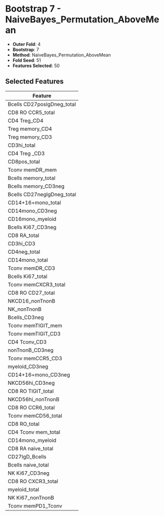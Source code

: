 # Bootstrap 7 - NaiveBayes_Permutation_AboveMean

- **Outer Fold**: 4
- **Bootstrap**: 7
- **Method**: NaiveBayes_Permutation_AboveMean
- **Fold Seed**: 51
- **Features Selected**: 50

## Selected Features

| Feature |
|---------|
| Bcells CD27posIgDneg_total |
| CD8 RO CCR5_total |
| CD4 Treg_CD4 |
| Treg memory_CD4 |
| Treg memory_CD3 |
| CD3hi_total |
| CD4 Treg _CD3 |
| CD8pos_total |
| Tconv memDR_mem |
| Bcells memory_total |
| Bcells memory_CD3neg |
| Bcells CD27negIgDneg_total |
| CD14+16+mono_total |
| CD14mono_CD3neg |
| CD16mono_myeloid |
| Bcells Ki67_CD3neg |
| CD8 RA_total |
| CD3hi_CD3 |
| CD4neg_total |
| CD14mono_total |
| Tconv memDR_CD3 |
| Bcells Ki67_total |
| Tconv memCXCR3_total |
| CD8 RO CD27_total |
| NKCD16_nonTnonB |
| NK_nonTnonB |
| Bcells_CD3neg |
| Tconv memTIGIT_mem |
| Tconv memTIGIT_CD3 |
| CD4 Tconv_CD3 |
| nonTnonB_CD3neg |
| Tconv memCCR5_CD3 |
| myeloid_CD3neg |
| CD14+16+mono_CD3neg |
| NKCD56hi_CD3neg |
| CD8 RO TIGIT_total |
| NKCD56hi_nonTnonB |
| CD8 RO CCR6_total |
| Tconv memCD56_total |
| CD8 RO_total |
| CD4 Tconv mem_total |
| CD14mono_myeloid |
| CD8 RA naive_total |
| CD27IgD_Bcells |
| Bcells naive_total |
| NK Ki67_CD3neg |
| CD8 RO CXCR3_total |
| myeloid_total |
| NK Ki67_nonTnonB |
| Tconv memPD1_Tconv |
